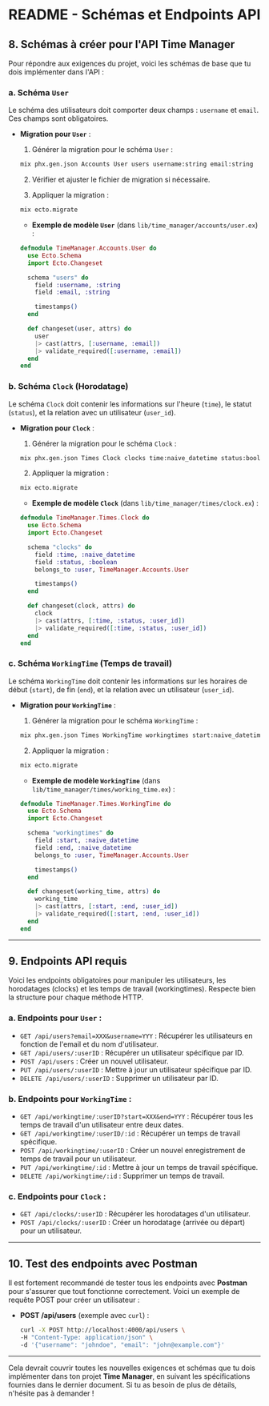 # README - Schémas et Endpoints API

## 8. **Schémas à créer pour l'API Time Manager**

Pour répondre aux exigences du projet, voici les schémas de base que tu dois implémenter dans l'API :

### a. Schéma `User`

Le schéma des utilisateurs doit comporter deux champs : `username` et `email`. Ces champs sont obligatoires.

- **Migration pour `User`** :

  1.  Générer la migration pour le schéma `User` :

  ```bash
  mix phx.gen.json Accounts User users username:string email:string
  ```

  2.  Vérifier et ajuster le fichier de migration si nécessaire.

  3.  Appliquer la migration :

  ```bash
  mix ecto.migrate
  ```

  - **Exemple de modèle `User`** (dans `lib/time_manager/accounts/user.ex`) :

  ```elixir
  defmodule TimeManager.Accounts.User do
    use Ecto.Schema
    import Ecto.Changeset

    schema "users" do
      field :username, :string
      field :email, :string

      timestamps()
    end

    def changeset(user, attrs) do
      user
      |> cast(attrs, [:username, :email])
      |> validate_required([:username, :email])
    end
  end
  ```

### b. Schéma `Clock` (Horodatage)

Le schéma `Clock` doit contenir les informations sur l'heure (`time`), le statut (`status`), et la relation avec un utilisateur (`user_id`).

- **Migration pour `Clock`** :

  1.  Générer la migration pour le schéma `Clock` :

  ```bash
  mix phx.gen.json Times Clock clocks time:naive_datetime status:boolean user_id:references:users
  ```

  2.  Appliquer la migration :

  ```bash
  mix ecto.migrate
  ```

  - **Exemple de modèle `Clock`** (dans `lib/time_manager/times/clock.ex`) :

  ```elixir
  defmodule TimeManager.Times.Clock do
    use Ecto.Schema
    import Ecto.Changeset

    schema "clocks" do
      field :time, :naive_datetime
      field :status, :boolean
      belongs_to :user, TimeManager.Accounts.User

      timestamps()
    end

    def changeset(clock, attrs) do
      clock
      |> cast(attrs, [:time, :status, :user_id])
      |> validate_required([:time, :status, :user_id])
    end
  end
  ```

### c. Schéma `WorkingTime` (Temps de travail)

Le schéma `WorkingTime` doit contenir les informations sur les horaires de début (`start`), de fin (`end`), et la relation avec un utilisateur (`user_id`).

- **Migration pour `WorkingTime`** :

  1.  Générer la migration pour le schéma `WorkingTime` :

  ```bash
  mix phx.gen.json Times WorkingTime workingtimes start:naive_datetime end:naive_datetime user_id:references:users
  ```

  2.  Appliquer la migration :

  ```bash
  mix ecto.migrate
  ```

  - **Exemple de modèle `WorkingTime`** (dans `lib/time_manager/times/working_time.ex`) :

  ```elixir
  defmodule TimeManager.Times.WorkingTime do
    use Ecto.Schema
    import Ecto.Changeset

    schema "workingtimes" do
      field :start, :naive_datetime
      field :end, :naive_datetime
      belongs_to :user, TimeManager.Accounts.User

      timestamps()
    end

    def changeset(working_time, attrs) do
      working_time
      |> cast(attrs, [:start, :end, :user_id])
      |> validate_required([:start, :end, :user_id])
    end
  end
  ```

---

## 9. **Endpoints API requis**

Voici les endpoints obligatoires pour manipuler les utilisateurs, les horodatages (clocks) et les temps de travail (workingtimes). Respecte bien la structure pour chaque méthode HTTP.

### a. **Endpoints pour `User`** :

- `GET /api/users?email=XXX&username=YYY` : Récupérer les utilisateurs en fonction de l'email et du nom d'utilisateur.
- `GET /api/users/:userID` : Récupérer un utilisateur spécifique par ID.
- `POST /api/users` : Créer un nouvel utilisateur.
- `PUT /api/users/:userID` : Mettre à jour un utilisateur spécifique par ID.
- `DELETE /api/users/:userID` : Supprimer un utilisateur par ID.

### b. **Endpoints pour `WorkingTime`** :

- `GET /api/workingtime/:userID?start=XXX&end=YYY` : Récupérer tous les temps de travail d'un utilisateur entre deux dates.
- `GET /api/workingtime/:userID/:id` : Récupérer un temps de travail spécifique.
- `POST /api/workingtime/:userID` : Créer un nouvel enregistrement de temps de travail pour un utilisateur.
- `PUT /api/workingtime/:id` : Mettre à jour un temps de travail spécifique.
- `DELETE /api/workingtime/:id` : Supprimer un temps de travail.

### c. **Endpoints pour `Clock`** :

- `GET /api/clocks/:userID` : Récupérer les horodatages d'un utilisateur.
- `POST /api/clocks/:userID` : Créer un horodatage (arrivée ou départ) pour un utilisateur.

---

## 10. **Test des endpoints avec Postman**

Il est fortement recommandé de tester tous les endpoints avec **Postman** pour s'assurer que tout fonctionne correctement. Voici un exemple de requête POST pour créer un utilisateur :

- **POST /api/users** (exemple avec `curl`) :
  ```bash
  curl -X POST http://localhost:4000/api/users \
  -H "Content-Type: application/json" \
  -d '{"username": "johndoe", "email": "john@example.com"}'
  ```

---

Cela devrait couvrir toutes les nouvelles exigences et schémas que tu dois implémenter dans ton projet **Time Manager**, en suivant les spécifications fournies dans le dernier document. Si tu as besoin de plus de détails, n'hésite pas à demander !
